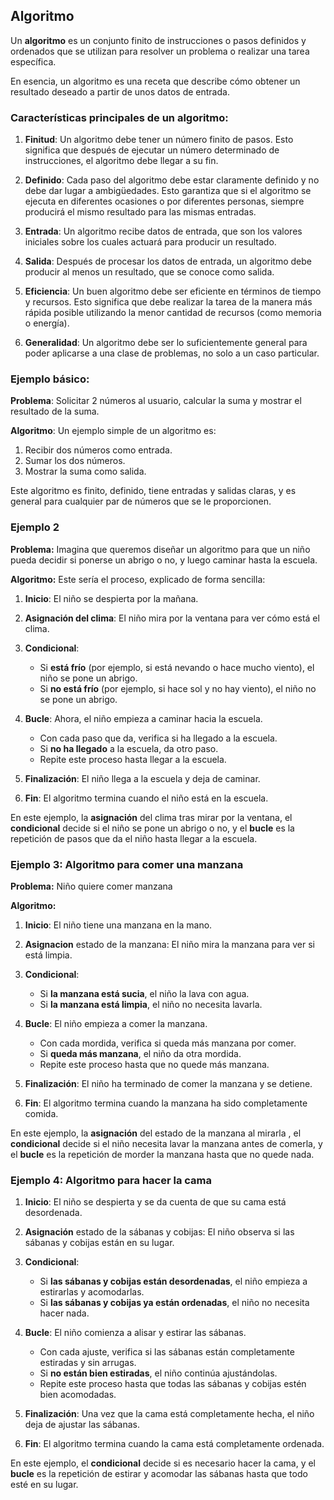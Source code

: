 ## Algoritmo
Un **algoritmo** es un conjunto finito de instrucciones o pasos definidos y ordenados que se utilizan para resolver un problema o realizar una tarea específica. 

En esencia, un algoritmo es una receta que describe cómo obtener un resultado deseado a partir de unos datos de entrada.

### Características principales de un algoritmo:

1. **Finitud**: Un algoritmo debe tener un número finito de pasos. Esto significa que después de ejecutar un número determinado de instrucciones, el algoritmo debe llegar a su fin.

2. **Definido**: Cada paso del algoritmo debe estar claramente definido y no debe dar lugar a ambigüedades. Esto garantiza que si el algoritmo se ejecuta en diferentes ocasiones o por diferentes personas, siempre producirá el mismo resultado para las mismas entradas.

3. **Entrada**: Un algoritmo recibe datos de entrada, que son los valores iniciales sobre los cuales actuará para producir un resultado.

4. **Salida**: Después de procesar los datos de entrada, un algoritmo debe producir al menos un resultado, que se conoce como salida.

5. **Eficiencia**: Un buen algoritmo debe ser eficiente en términos de tiempo y recursos. Esto significa que debe realizar la tarea de la manera más rápida posible utilizando la menor cantidad de recursos (como memoria o energía).

6. **Generalidad**: Un algoritmo debe ser lo suficientemente general para poder aplicarse a una clase de problemas, no solo a un caso particular.

### Ejemplo básico:

**Problema**: Solicitar 2 números al usuario, calcular la suma y mostrar el resultado de la suma.

**Algoritmo**: Un ejemplo simple de un algoritmo es:

1. Recibir dos números como entrada.
2. Sumar los dos números.
3. Mostrar la suma como salida.

Este algoritmo es finito, definido, tiene entradas y salidas claras, y es general para cualquier par de números que se le proporcionen.

### Ejemplo 2
**Problema:** Imagina que queremos diseñar un algoritmo para que un niño pueda decidir si ponerse un abrigo o no, y luego caminar hasta la escuela. 

**Algoritmo:** Este sería el proceso, explicado de forma sencilla:

1. **Inicio**: El niño se despierta por la mañana.

2. **Asignación del clima**: El niño mira por la ventana para ver cómo está el clima.
3. **Condicional**:
   - Si **está frío** (por ejemplo, si está nevando o hace mucho viento), el niño se pone un abrigo.
   - Si **no está frío** (por ejemplo, si hace sol y no hay viento), el niño no se pone un abrigo.

4. **Bucle**: Ahora, el niño empieza a caminar hacia la escuela.
   - Con cada paso que da, verifica si ha llegado a la escuela.
   - Si **no ha llegado** a la escuela, da otro paso.
   - Repite este proceso hasta llegar a la escuela.

5. **Finalización**: El niño llega a la escuela y deja de caminar.

6. **Fin**: El algoritmo termina cuando el niño está en la escuela.

En este ejemplo, la **asignación** del clima tras mirar por la ventana, el **condicional** decide si el niño se pone un abrigo o no, y el **bucle** es la repetición de pasos que da el niño hasta llegar a la escuela.

### Ejemplo 3: Algoritmo para comer una manzana
**Problema:** Niño quiere comer manzana

**Algoritmo:**

1. **Inicio**: El niño tiene una manzana en la mano.

2. **Asignacion** estado de  la manzana: El niño mira la manzana para ver si está limpia.

3. **Condicional**: 
   - Si **la manzana está sucia**, el niño la lava con agua.
   - Si **la manzana está limpia**, el niño no necesita lavarla.

4. **Bucle**: El niño empieza a comer la manzana.
   - Con cada mordida, verifica si queda más manzana por comer.
   - Si **queda más manzana**, el niño da otra mordida.
   - Repite este proceso hasta que no quede más manzana.

5. **Finalización**: El niño ha terminado de comer la manzana y se detiene.

6. **Fin**: El algoritmo termina cuando la manzana ha sido completamente comida.

En este ejemplo, la **asignación** del estado de la manzana al mirarla , el **condicional** decide si el niño necesita lavar la manzana antes de comerla, y el **bucle** es la repetición de morder la manzana hasta que no quede nada.

### Ejemplo 4: Algoritmo para hacer la cama

1. **Inicio**: El niño se despierta y se da cuenta de que su cama está desordenada.

2. **Asignación** estado de la sábanas y cobijas: El niño observa si las sábanas y cobijas están en su lugar.
   
3. **Condicional**: 
   - Si **las sábanas y cobijas están desordenadas**, el niño empieza a estirarlas y acomodarlas.
   - Si **las sábanas y cobijas ya están ordenadas**, el niño no necesita hacer nada.

4. **Bucle**: El niño comienza a alisar y estirar las sábanas.
   - Con cada ajuste, verifica si las sábanas están completamente estiradas y sin arrugas.
   - Si **no están bien estiradas**, el niño continúa ajustándolas.
   - Repite este proceso hasta que todas las sábanas y cobijas estén bien acomodadas.

5. **Finalización**: Una vez que la cama está completamente hecha, el niño deja de ajustar las sábanas.

6. **Fin**: El algoritmo termina cuando la cama está completamente ordenada.

En este ejemplo, el **condicional** decide si es necesario hacer la cama, y el **bucle** es la repetición de estirar y acomodar las sábanas hasta que todo esté en su lugar.